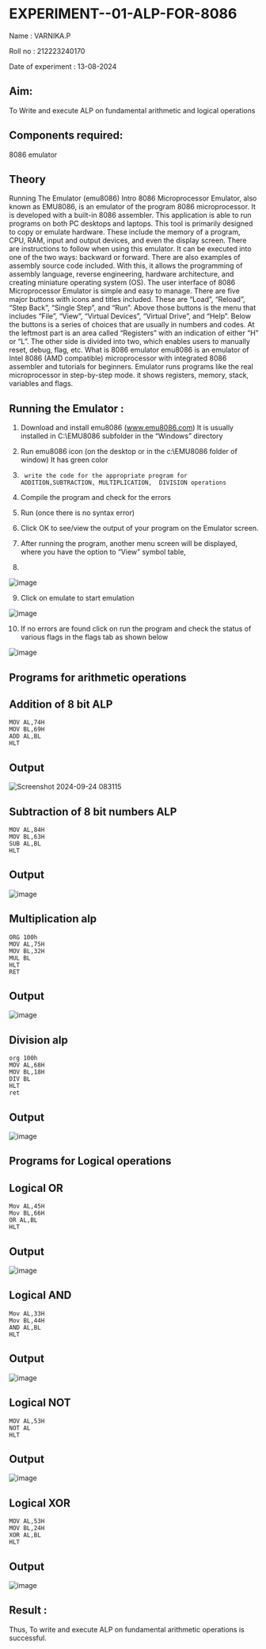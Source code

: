 # EXPERIMENT--01-ALP-FOR-8086
Name : VARNIKA.P

Roll no : 212223240170

Date of experiment : 13-08-2024






## Aim: 
To Write and execute ALP on fundamental arithmetic and logical operations
## Components required: 
8086  emulator 
## Theory 
Running The Emulator (emu8086) Intro 8086 Microprocessor Emulator, also known as EMU8086, is an emulator of the program 8086 microprocessor. It is developed with a built-in 8086 assembler. This application is able to run programs on both PC desktops and laptops. This tool is primarily designed to copy or emulate hardware. These include the memory of a program, CPU, RAM, input and output devices, and even the display screen. There are instructions to follow when using this emulator. It can be executed into one of the two ways: backward or forward. There are also examples of assembly source code included. With this, it allows the programming of assembly language, reverse engineering, hardware architecture, and creating miniature operating system (OS). The user interface of 8086 Microprocessor Emulator is simple and easy to manage. There are five major buttons with icons and titles included. These are “Load”, “Reload”, “Step Back”, “Single Step”, and “Run”. Above those buttons is the menu that includes “File”, “View”, “Virtual Devices”, “Virtual Drive”, and “Help”. Below the buttons is a series of choices that are usually in numbers and codes. At the leftmost part is an area called “Registers” with an indication of either “H” or “L”. The other side is divided into two, which enables users to manually reset, debug, flag, etc. What is 8086 emulator emu8086 is an emulator of Intel 8086 (AMD compatible) microprocessor with integrated 8086 assembler and tutorials for beginners. Emulator runs programs like the real microprocessor in step-by-step mode. it shows registers, memory, stack, variables and flags.


 ## Running the Emulator :
1.	Download and install emu8086 (www.emu8086.com) It is usually installed in C:\EMU8086 subfolder in the “Windows” directory
2.	  Run  emu8086 icon (on the desktop or in the c:\EMU8086 folder of window) It has green color 
 
 
3.		write the code for the appropriate program for ADDITION,SUBTRACTION, MULTIPLICATION,  DIVISION operations 

4.	 Compile the program and check for the errors 
5.	Run (once there is no syntax error) 

6.	Click OK to see/view the output of your program on the Emulator screen. 


7.	After running the program, another menu screen will be displayed, where you have the option to “View” symbol table,
8.	 


![image](https://user-images.githubusercontent.com/36288975/189273263-d65baae9-4b8f-4723-afb3-c0ffa4052b04.png)











9.	Click on emulate to start emulation 








![image](https://user-images.githubusercontent.com/36288975/189273273-9bb36ec1-e2e8-4892-8d35-37707332bfdc.png)








10.	If no errors are found click on run the program and check the status of various flags in the flags tab as shown below 






![image](https://user-images.githubusercontent.com/36288975/189273277-113a2a33-4a40-4ff8-95a5-ecd3a1f504fe.png)







## Programs for arithmetic  operations

## Addition  of 8 bit ALP 
```
MOV AL,74H
MOV BL,69H
ADD AL,BL
HLT
```



## Output  

![Screenshot 2024-09-24 083115](https://github.com/user-attachments/assets/ef069dcb-0ccb-44e5-b145-41a3b0cf7c4f)

 
## Subtraction   of 8 bit numbers  ALP 
```
MOV AL,84H
MOV BL,63H
SUB AL,BL
HLT
```
 
## Output  
![image](https://github.com/user-attachments/assets/c3459711-b37d-43ea-98c9-84740152f298)

## Multiplication alp 
```
ORG 100h
MOV AL,75H
MOV BL,32H
MUL BL
HLT
RET
```

## Output  
![image](https://github.com/user-attachments/assets/57a1f5e9-ff3d-4bc0-afba-f1532822b674)



## Division alp 
```
org 100h
MOV AL,68H
MOV BL,18H
DIV BL
HLT
ret
```

## Output  
![image](https://github.com/user-attachments/assets/e0912d94-041c-438c-a2a3-c53822d295da)


## Programs for Logical  operations
## Logical OR 
```
Mov AL,45H
Mov BL,66H
OR AL,BL
HLT
```

## Output
![image](https://github.com/user-attachments/assets/7c7cb19d-27c7-4348-8e71-bc5909f1c937)

##  Logical AND
```
Mov AL,33H
Mov BL,44H
AND AL,BL
HLT
```
## Output
![image](https://github.com/user-attachments/assets/8a3de269-ac41-4ceb-a4ec-fb9f717b73c6)

## Logical NOT
```
MOV AL,53H
NOT AL
HLT
```

## Output


![image](https://github.com/user-attachments/assets/7a16fee3-b785-4384-a8a3-6b84a39473eb)

## Logical XOR
```
MOV AL,53H
MOV BL,24H
XOR AL,BL
HLT
```
## Output
![image](https://github.com/user-attachments/assets/6e19457a-549f-4696-971c-346cf443c06d)





## Result :
Thus, To write and execute ALP on fundamental arithmetic operations is successful.



























